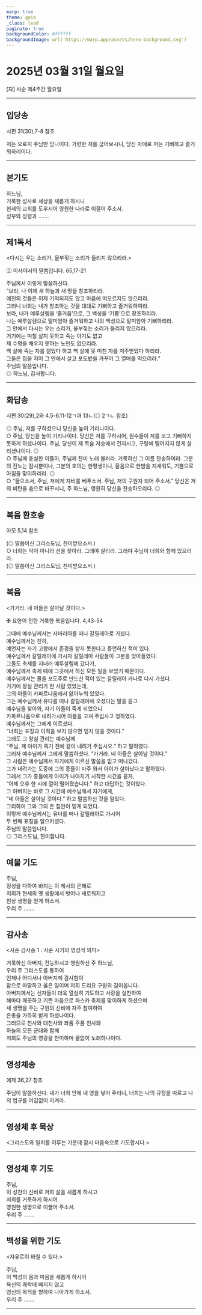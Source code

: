 ```yaml
---
marp: true
theme: gaia
_class: lead
paginate: true
backgroundColor: #ffffff
backgroundImage: url('https://marp.app/assets/hero-background.svg')
---
```


# 2025년 03월 31일 월요일

[자] 사순 제4주간 월요일  




---

## 입당송

시편 31(30),7-8 참조

저는 오로지 주님만 믿나이다. 가련한 저를 굽어보시니, 당신 자애로 저는 기뻐하고 즐거워하리이다.  
  


---

## 본기도

하느님,  
거룩한 성사로 세상을 새롭게 하시니  
현세의 교회를 도우시어 영원한 나라로 이끌어 주소서.  
성부와 성령과 …….  
  


---

## 제1독서

<다시는 우는 소리가, 울부짖는 소리가 들리지 않으리라.>

▥ 이사야서의 말씀입니다. 65,17-21

주님께서 이렇게 말씀하신다.  
“보라, 나 이제 새 하늘과 새 땅을 창조하리라.  
예전의 것들은 이제 기억되지도 않고 마음에 떠오르지도 않으리라.  
그러니 너희는 내가 창조하는 것을 대대로 기뻐하고 즐거워하여라.  
보라, 내가 예루살렘을 ‘즐거움’으로, 그 백성을 ‘기쁨’으로 창조하리라.  
나는 예루살렘으로 말미암아 즐거워하고 나의 백성으로 말미암아 기뻐하리라.  
그 안에서 다시는 우는 소리가, 울부짖는 소리가 들리지 않으리라.  
거기에는 며칠 살지 못하고 죽는 아기도 없고  
제 수명을 채우지 못하는 노인도 없으리라.  
백 살에 죽는 자를 젊었다 하고 백 살에 못 미친 자를 저주받았다 하리라.  
그들은 집을 지어 그 안에서 살고 포도밭을 가꾸어 그 열매를 먹으리라.”  
주님의 말씀입니다.  
◎ 하느님, 감사합니다.  
  


---

## 화답송

시편 30(29),2와 4.5-6.11-12ㄱ과 13ㄴ(◎ 2ㄱㄴ 참조)

◎ 주님, 저를 구하셨으니 당신을 높이 기리나이다.  
○ 주님, 당신을 높이 기리나이다. 당신은 저를 구하시어, 원수들이 저를 보고 기뻐하지 못하게 하셨나이다. 주님, 당신이 제 목숨 저승에서 건지시고, 구렁에 떨어지지 않게 살리셨나이다. ◎  
○ 주님께 충실한 이들아, 주님께 찬미 노래 불러라. 거룩하신 그 이름 찬송하여라. 그분의 진노는 잠시뿐이나, 그분의 호의는 한평생이니, 울음으로 한밤을 지새워도, 기쁨으로 아침을 맞이하리라. ◎  
○ “들으소서, 주님, 저에게 자비를 베푸소서. 주님, 저의 구원자 되어 주소서.” 당신은 저의 비탄을 춤으로 바꾸시니, 주 하느님, 영원히 당신을 찬송하오리다. ◎  
  


---

## 복음 환호송

아모 5,14 참조

(◎ 말씀이신 그리스도님, 찬미받으소서.)  
○ 너희는 악이 아니라 선을 찾아라. 그래야 살리라. 그래야 주님이 너희와 함께 있으리라.  
(◎ 말씀이신 그리스도님, 찬미받으소서.)  
  


---

## 복음

<가거라. 네 아들은 살아날 것이다.>

✠ 요한이 전한 거룩한 복음입니다. 4,43-54

그때에 예수님께서는 사마리아를 떠나 갈릴래아로 가셨다.  
예수님께서는 친히,  
예언자는 자기 고향에서 존경을 받지 못한다고 증언하신 적이 있다.  
예수님께서 갈릴래아에 가시자 갈릴래아 사람들이 그분을 맞아들였다.  
그들도 축제를 지내러 예루살렘에 갔다가,  
예수님께서 축제 때에 그곳에서 하신 모든 일을 보았기 때문이다.  
예수님께서는 물을 포도주로 만드신 적이 있는 갈릴래아 카나로 다시 가셨다.  
거기에 왕실 관리가 한 사람 있었는데,  
그의 아들이 카파르나움에서 앓아누워 있었다.  
그는 예수님께서 유다를 떠나 갈릴래아에 오셨다는 말을 듣고  
예수님을 찾아와, 자기 아들이 죽게 되었으니  
카파르나움으로 내려가시어 아들을 고쳐 주십사고 청하였다.  
예수님께서는 그에게 이르셨다.  
“너희는 표징과 이적을 보지 않으면 믿지 않을 것이다.”  
그래도 그 왕실 관리는 예수님께  
“주님, 제 아이가 죽기 전에 같이 내려가 주십시오.” 하고 말하였다.  
그러자 예수님께서 그에게 말씀하셨다. “가거라. 네 아들은 살아날 것이다.”  
그 사람은 예수님께서 자기에게 이르신 말씀을 믿고 떠나갔다.  
그가 내려가는 도중에 그의 종들이 마주 와서 아이가 살아났다고 말하였다.  
그래서 그가 종들에게 아이가 나아지기 시작한 시간을 묻자,  
“어제 오후 한 시에 열이 떨어졌습니다.” 하고 대답하는 것이었다.  
그 아버지는 바로 그 시간에 예수님께서 자기에게,  
“네 아들은 살아날 것이다.” 하고 말씀하신 것을 알았다.  
그리하여 그와 그의 온 집안이 믿게 되었다.  
이렇게 예수님께서는 유다를 떠나 갈릴래아로 가시어  
두 번째 표징을 일으키셨다.  
주님의 말씀입니다.  
◎ 그리스도님, 찬미합니다.  
  


---

## 예물 기도

주님,  
정성을 다하여 바치는 이 제사의 은혜로  
저희가 현세의 옛 생활에서 벗어나 새로워지고  
천상 생명을 얻게 하소서.  
우리 주 …….  
  


---

## 감사송

<사순 감사송 1 : 사순 시기의 영성적 의미>

거룩하신 아버지, 전능하시고 영원하신 주 하느님,  
우리 주 그리스도를 통하여  
언제나 어디서나 아버지께 감사함이  
참으로 마땅하고 옳은 일이며 저희 도리요 구원의 길이옵니다.  
아버지께서는 신자들이 더욱 열심히 기도하고 사랑을 실천하여  
해마다 깨끗하고 기쁜 마음으로 파스카 축제를 맞이하게 하셨으며  
새 생명을 주는 구원의 신비에 자주 참여하여  
은총을 가득히 받게 하셨나이다.  
그러므로 천사와 대천사와 좌품 주품 천사와  
하늘의 모든 군대와 함께  
저희도 주님의 영광을 찬미하며 끝없이 노래하나이다.  
  


---

## 영성체송

에제 36,27 참조

주님이 말씀하신다. 내가 너희 안에 내 영을 넣어 주리니, 너희는 나의 규정을 따르고 나의 법규를 어김없이 지켜라.  
  


---

## 영성체 후 묵상

<그리스도와 일치를 이루는 가운데 잠시 마음속으로 기도합시다.>  


---

## 영성체 후 기도

주님,  
이 성찬의 신비로 저희 삶을 새롭게 하시고  
저희를 거룩하게 하시어  
영원한 생명으로 이끌어 주소서.  
우리 주 …….  
  


---

## 백성을 위한 기도

<자유로이 바칠 수 있다.>

주님,  
이 백성의 몸과 마음을 새롭게 하시어  
육신의 쾌락에 빠지지 않고  
영신의 목적을 향하여 나아가게 하소서.  
우리 주 …….  
  


---